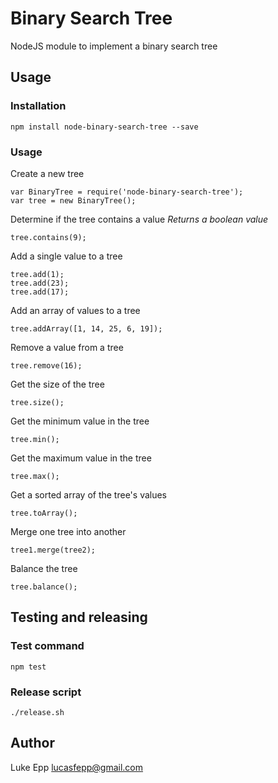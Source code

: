 # Binary Search Tree

NodeJS module to implement a binary search tree

## Usage

### Installation

```
npm install node-binary-search-tree --save
```

### Usage

Create a new tree

```
var BinaryTree = require('node-binary-search-tree');
var tree = new BinaryTree();
```

Determine if the tree contains a value
*Returns a boolean value*

```
tree.contains(9);
```

Add a single value to a tree

```
tree.add(1);
tree.add(23);
tree.add(17);
```

Add an array of values to a tree

```
tree.addArray([1, 14, 25, 6, 19]);
```

Remove a value from a tree

```
tree.remove(16);
```

Get the size of the tree

```
tree.size();
```

Get the minimum value in the tree

```
tree.min();
```

Get the maximum value in the tree

```
tree.max();
```

Get a sorted array of the tree's values

```
tree.toArray();
```

Merge one tree into another

```
tree1.merge(tree2);
```

Balance the tree

```
tree.balance();
```

## Testing and releasing

### Test command

```
npm test
```

### Release script

```
./release.sh
```

## Author

Luke Epp <lucasfepp@gmail.com>
